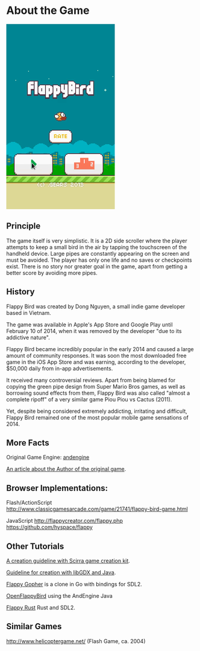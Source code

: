 # About the Game

![](Images/FlappyPromo.png)

## Principle

The game itself is very simplistic. It is a 2D side scroller where the player attempts to keep a small bird in the air by tapping the touchscreen of the handheld device. Large pipes are constantly appearing on the screen and must be avoided. The player has only one life and no saves or checkpoints exist. There is no story nor greater goal in the game, apart from getting a better score by avoiding more pipes.

## History

Flappy Bird was created by Dong Nguyen, a small indie game developer based in Vietnam.

The game was available in Apple's App Store and Google Play until February 10 of 2014, when it was removed by the developer "due to its addictive nature".

Flappy Bird became incredibly popular in the early 2014 and caused a large amount of community responses. It was soon the most downloaded free game in the iOS App Store and was earning, according to the developer, \$50,000 daily from in-app advertisements.

It received many controversial reviews. Apart from being blamed for copying the green pipe design from Super Mario Bros games, as well as borrowing sound effects from them, Flappy Bird was also called "almost a complete ripoff" of a very similar game Piou Piou vs Cactus (2011).

Yet, despite being considered extremely addicting, irritating and difficult, Flappy Bird remained one of the most popular mobile game sensations of 2014.

## More Facts

Original Game Engine: [andengine](https://github.com/nicolasgramlich/AndEngine)

[An article about the Author of the original game](http://www.rollingstone.com/culture/news/the-flight-of-the-birdman-flappy-bird-creator-dong-nguyen-speaks-out-20140311).

## Browser Implementations:

Flash/ActionScript
http://www.classicgamesarcade.com/game/21741/flappy-bird-game.html

JavaScript
http://flappycreator.com/flappy.php
https://github.com/hyspace/flappy

## Other Tutorials

[A creation guideline with Scirra game creation kit](https://www.scirra.com/tutorials/857/flappy-birds-clone-in-10-minutes/page-1).

[Guideline for creation with libGDX and Java](http://www.kilobolt.com/day-1-flappy-bird---an-in-depth-analysis.html).

[Flappy Gopher](https://github.com/campoy/flappy-gopher) is a clone in Go with bindings for SDL2.

[OpenFlappyBird](https://github.com/deano2390/OpenFlappyBird) using the AndEngine Java

[Flappy Rust](https://github.com/deckarep/flappy-rust) Rust and SDL2.

## Similar Games

<http://www.helicoptergame.net/> (Flash Game, ca. 2004)

